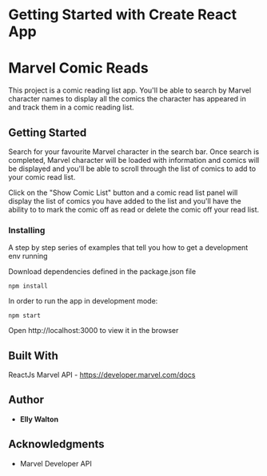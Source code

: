 # Getting Started with Create React App

# Marvel Comic Reads

This project is a comic reading list app. You'll be able to search by Marvel character names to display all the comics the character has appeared in and track them in a comic reading list.

## Getting Started

Search for your favourite Marvel character in the search bar. Once search is completed, Marvel character will be loaded with information and comics will be displayed and you'll be able to scroll through the list of comics to add to your comic read list. 

Click on the "Show Comic List" button and a comic read list panel will display the list of comics you have added to the list and you'll have the ability to to mark the comic off as read or delete the comic off your read list.

### Installing

A step by step series of examples that tell you how to get a development env running

Download dependencies defined in the package.json file

```
npm install
```

In order to run the app in development mode:

```
npm start
```

Open http://localhost:3000 to view it in the browser


## Built With

ReactJs
Marvel API - https://developer.marvel.com/docs

## Author

* **Elly Walton**


## Acknowledgments

* Marvel Developer API


